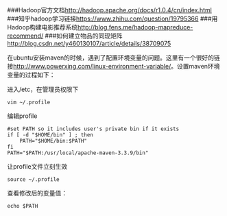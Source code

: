 ###Hadoop官方文档<http://hadoop.apache.org/docs/r1.0.4/cn/index.html>
###知乎hadoop学习链接<https://www.zhihu.com/question/19795366>
###用Hadoop构建电影推荐系统<http://blog.fens.me/hadoop-mapreduce-recommend/>
###如何建立物品的同现矩阵<http://blog.csdn.net/y460130107/article/details/38709075>

在ubuntu安装maven的时候，遇到了配置环境变量的问题。这里有一个很好的链接<http://www.powerxing.com/linux-environment-variable/>。设置maven环境变量的过程如下：

进入/etc，在管理员权限下
```
vim ~/.profile
```
编辑profile
```
#set PATH so it includes user's private bin if it exists
if [ -d "$HOME/bin" ] ; then
    PATH="$HOME/bin:$PATH"
fi
PATH="$PATH:/usr/local/apache-maven-3.3.9/bin"
```
让profile文件立刻生效
```
source ~/.profile
```
查看修改后的变量值：
```
echo $PATH
```
